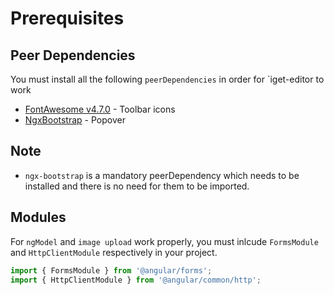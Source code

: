 # Prerequisites

## Peer Dependencies

You must install all the following `peerDependencies` in order for `iget-editor to work

* [FontAwesome v4.7.0](https://fontawesome.com/v4.7.0/) - Toolbar icons
* [NgxBootstrap](https://valor-software.com/ngx-bootstrap/) - Popover

## Note

* `ngx-bootstrap` is a mandatory peerDependency which needs to be installed and there is no need for them to be imported.

## Modules

For `ngModel` and `image upload` work properly, you must inlcude `FormsModule` and `HttpClientModule` respectively in your project.

```ts
import { FormsModule } from '@angular/forms';
import { HttpClientModule } from '@angular/common/http';
```
